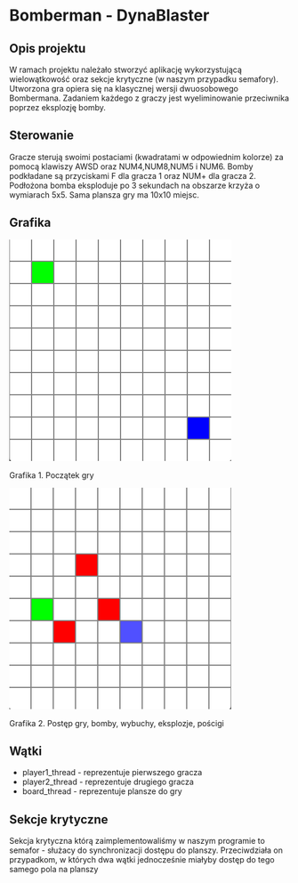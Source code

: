 # Bomberman - DynaBlaster

## Opis projektu

W ramach projektu należało stworzyć aplikację wykorzystującą wielowątkowość oraz sekcje krytyczne (w naszym przypadku semafory). Utworzona gra opiera się na klasycznej wersji dwuosobowego Bombermana. Zadaniem każdego z graczy jest wyeliminowanie przeciwnika poprzez eksplozję bomby.

## Sterowanie

Gracze sterują swoimi postaciami (kwadratami w odpowiednim kolorze) za pomocą klawiszy AWSD oraz NUM4,NUM8,NUM5 i NUM6. Bomby podkładane są przyciskami F dla gracza 1 oraz NUM+ dla gracza 2. Podłożona bomba eksploduje po 3 sekundach na obszarze krzyża o wymiarach 5x5. Sama plansza gry ma 10x10 miejsc.

## Grafika

![Grafika ilustrująca koncept działania programu](concept_graphic.png)

Grafika 1. Początek gry

![Grafika ilustrująca koncept działania programu 2](concept_graphic_2.png)

Grafika 2. Postęp gry, bomby, wybuchy, eksplozje, pościgi

## Wątki
- player1_thread - reprezentuje pierwszego gracza
- player2_thread - reprezentuje drugiego gracza
- board_thread - reprezentuje plansze do gry

## Sekcje krytyczne
Sekcja krytyczna którą zaimplementowaliśmy w naszym programie to semafor - służacy do synchronizacji dostępu do planszy. Przeciwdziała on przypadkom, w których dwa wątki jednocześnie miałyby dostęp do tego samego pola na planszy
